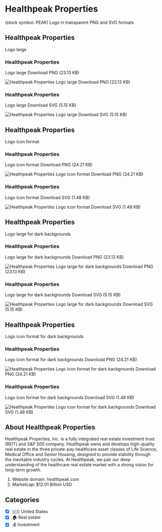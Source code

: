 # Healthpeak Properties
 (stock symbol: PEAK) Logo in transparent PNG and SVG formats

## Healthpeak Properties
 Logo large

### Healthpeak Properties
 Logo large Download PNG (23.13 KB)

![Healthpeak Properties
 Logo large Download PNG (23.13 KB)](/img/orig/PEAK_BIG-64b3e897.png)

### Healthpeak Properties
 Logo large Download SVG (5.15 KB)

![Healthpeak Properties
 Logo large Download SVG (5.15 KB)](/img/orig/PEAK_BIG-1c36d105.svg)

## Healthpeak Properties
 Logo icon format

### Healthpeak Properties
 Logo icon format Download PNG (24.21 KB)

![Healthpeak Properties
 Logo icon format Download PNG (24.21 KB)](/img/orig/PEAK-a7f38d19.png)

### Healthpeak Properties
 Logo icon format Download SVG (1.48 KB)

![Healthpeak Properties
 Logo icon format Download SVG (1.48 KB)](/img/orig/PEAK-e72b97d8.svg)

## Healthpeak Properties
 Logo large for dark backgrounds

### Healthpeak Properties
 Logo large for dark backgrounds Download PNG (23.13 KB)

![Healthpeak Properties
 Logo large for dark backgrounds Download PNG (23.13 KB)](/img/orig/PEAK_BIG.D-2f14ffa9.png)

### Healthpeak Properties
 Logo large for dark backgrounds Download SVG (5.15 KB)

![Healthpeak Properties
 Logo large for dark backgrounds Download SVG (5.15 KB)](/img/orig/PEAK_BIG.D-1c8e2471.svg)

## Healthpeak Properties
 Logo icon format for dark backgrounds

### Healthpeak Properties
 Logo icon format for dark backgrounds Download PNG (24.21 KB)

![Healthpeak Properties
 Logo icon format for dark backgrounds Download PNG (24.21 KB)](/img/orig/PEAK.D-8f2a0e84.png)

### Healthpeak Properties
 Logo icon format for dark backgrounds Download SVG (1.48 KB)

![Healthpeak Properties
 Logo icon format for dark backgrounds Download SVG (1.48 KB)](/img/orig/PEAK.D-f5fb754b.svg)

## About Healthpeak Properties


Healthpeak Properties, Inc. is a fully integrated real estate investment trust (REIT) and S&P 500 company. Healthpeak owns and develops high-quality real estate in the three private-pay healthcare asset classes of Life Science, Medical Office and Senior Housing, designed to provide stability through the inevitable industry cycles. At Healthpeak, we pair our deep understanding of the healthcare real estate market with a strong vision for long-term growth.

1. Website domain: healthpeak.com
2. Marketcap: $12.01 Billion USD


## Categories
- [x] 🇺🇸 United States
- [x] 🏠 Real estate
- [x] 💰 Investment
